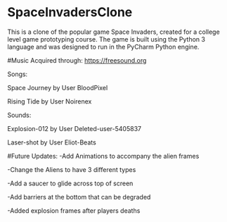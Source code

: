 # SpaceInvadersClone
This is a clone of the popular game Space Invaders, created for a college level game prototyping course. 
The game is built using the Python 3 language and was designed to run in the PyCharm Python engine.

#Music Acquired through: https://freesound.org

Songs: 

Space Journey by User BloodPixel 

Rising Tide by User Noirenex

Sounds:

Explosion-012 by User Deleted-user-5405837 

Laser-shot by User Eliot-Beats



#Future Updates:
-Add Animations to accompany the alien frames

-Change the Aliens to have 3 different types

-Add a saucer to glide across top of screen

-Add barriers at the bottom that can be degraded

-Added explosion frames after players deaths